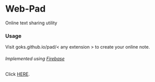# Web-Pad
Online text sharing utility

### Usage
Visit goks.github.io/pad/< any extension > to create your online note.

###### Implemented using [Firebase](https://firebase.google.com/)

Click [HERE](http://goks.github.io/pad/new).
